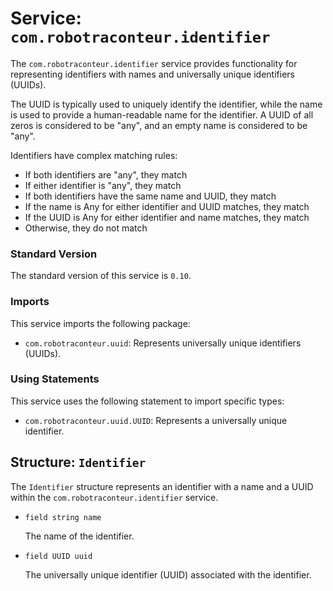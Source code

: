 # Service: `com.robotraconteur.identifier`

The `com.robotraconteur.identifier` service provides functionality for representing identifiers with names and
universally unique identifiers (UUIDs).

The UUID is typically used to uniquely identify the identifier, while the name is used to provide a human-readable
name for the identifier. A UUID of all zeros is considered to be "any", and an empty name is considered to be "any".

Identifiers have complex matching rules:

- If both identifiers are "any", they match
- If either identifier is "any", they match
- If both identifiers have the same name and UUID, they match
- If the name is Any for either identifier and UUID matches, they match
- If the UUID is Any for either identifier and name matches, they match
- Otherwise, they do not match

### Standard Version

The standard version of this service is `0.10`.

### Imports

This service imports the following package:

- `com.robotraconteur.uuid`: Represents universally unique identifiers (UUIDs).

### Using Statements

This service uses the following statement to import specific types:

- `com.robotraconteur.uuid.UUID`: Represents a universally unique identifier.

## Structure: `Identifier`

The `Identifier` structure represents an identifier with a name and a UUID within the `com.robotraconteur.identifier` service.

- `field string name`

    The name of the identifier.

- `field UUID uuid`

    The universally unique identifier (UUID) associated with the identifier.
